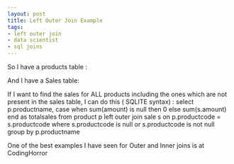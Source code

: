 ```yaml
--- 
layout: post
title: Left Outer Join Example
tags: 
- left outer join
- data scientist
- sql joins
---
```

So I have a products table :


And I have a Sales table:


If I want to find the sales for ALL products including the ones which are not present in the sales table, I can do this ( SQLITE syntax) :
select p.productname, 
case when sum(amount) is null then 0 else sum(s.amount) end as totalsales 
from product p left outer join sale s on p.productcode = s.productcode 
where s.productcode is null or s.productcode is not null group by p.productname 


One of the best examples I have seen for Outer and Inner joins is at CodingHorror
